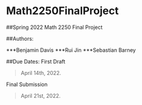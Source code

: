 # Math2250FinalProject
##Spring 2022 Math 2250 Final Project



##Authors:

***Benjamin Davis
***Rui Jin
***Sebastian Barney

##Due Dates:
First Draft
> April 14th, 2022.

Final Submission
> April 21st, 2022.







